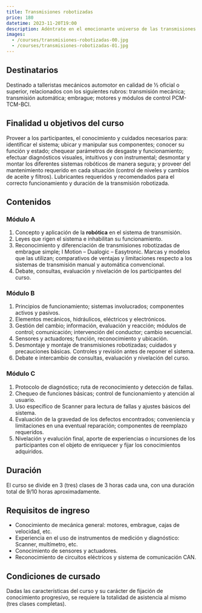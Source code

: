 ```yaml
---
title: Transmisiones robotizadas
price: 180
datetime: 2023-11-20T19:00
description: Adéntrate en el emocionante universo de las transmisiones robotizadas y descubre cómo la innovadora tecnología automatiza el cambio de velocidades en los vehículos.
images:
  - /courses/transmisiones-robotizadas-00.jpg
  - /courses/transmisiones-robotizadas-01.jpg
---
```


## Destinatarios

Destinado a talleristas mecánicos automotor en calidad de ½ oficial o superior, relacionados con los siguientes rubros: transmisión mecánica; transmisión automática; embrague; motores y módulos de control PCM-TCM-BCI.

## Finalidad u objetivos del curso

Proveer a los participantes, el conocimiento y cuidados necesarios para: identificar el sistema; ubicar y manipular sus componentes; conocer su función y estado; chequear parámetros de desgaste y funcionamiento; efectuar diagnósticos visuales, intuitivos y con instrumental; desmontar y montar los diferentes sistemas robóticos de manera segura; y proveer del mantenimiento requerido en cada situación (control de niveles y cambios de aceite y filtros). Lubricantes requeridos y recomendados para el correcto funcionamiento y duración de la transmisión robotizada.

## Contenidos

### Módulo A

1. Concepto y aplicación de la **robótica** en el sistema de transmisión.
2. Leyes que rigen el sistema e inhabilitan su funcionamiento.
3. Reconocimiento y diferenciación de transmisiones robotizadas de embrague simple; I Motion – Dualogic – Easytronic. Marcas y modelos que las utilizan; comparativos de ventajas y limitaciones respecto a los sistemas de transmisión manual y automática convencional.
4. Debate, consultas, evaluación y nivelación de los participantes del curso.

### Módulo B

1. Principios de funcionamiento; sistemas involucrados; componentes activos y pasivos.
2. Elementos mecánicos, hidráulicos, eléctricos y electrónicos.
3. Gestión del cambio; información, evaluación y reacción; módulos de control; comunicación; intervención del conductor; cambio secuencial.
4. Sensores y actuadores; función, reconocimiento y ubicación.
5. Desmontaje y montaje de transmisiones robotizadas; cuidados y precauciones básicas. Controles y revisión antes de reponer el sistema.
6. Debate e intercambio de consultas, evaluación y nivelación del curso.

### Módulo C

1. Protocolo de diagnóstico; ruta de reconocimiento y detección de fallas.
2. Chequeo de funciones básicas; control de funcionamiento y atención al usuario.
3. Uso específico de Scanner para lectura de fallas y ajustes básicos del sistema.
4. Evaluación de la gravedad de los defectos encontrados; conveniencia y limitaciones en una eventual reparación; componentes de reemplazo requeridos.
5. Nivelación y evalución final, aporte de experiencias o incursiones de los participantes con el objeto de enriquecer y fijar los conocimientos adquiridos.

## Duración

El curso se divide en 3 (tres) clases de 3 horas cada una, con una duración total de 9/10 horas aproximadamente.

## Requisitos de ingreso

- Conocimiento de mecánica general: motores, embrague, cajas de velocidad, etc.
- Experiencia en el uso de instrumentos de medición y diagnóstico: Scanner, multímetro, etc.
- Conocimiento de sensores y actuadores.
- Reconocimiento de circuitos eléctricos y sistema de comunicación CAN.

## Condiciones de cursado

Dadas las características del curso y su carácter de fijación de conocimiento progresivo, se requiere la totalidad de asistencia al mismo (tres clases completas).

